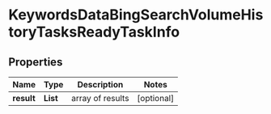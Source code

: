 # KeywordsDataBingSearchVolumeHistoryTasksReadyTaskInfo


## Properties

| Name | Type | Description | Notes |
|------------ | ------------- | ------------- | -------------|
**result** | **List<KeywordsDataBingSearchVolumeHistoryTasksReadyResultInfo>** | array of results |[optional]|